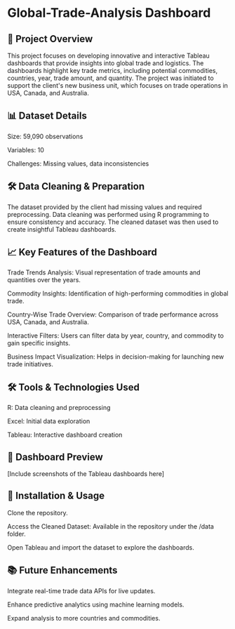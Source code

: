 # Global-Trade-Analysis Dashboard

## 🚀 Project Overview

This project focuses on developing innovative and interactive Tableau dashboards that provide insights into global trade and logistics. The dashboards highlight key trade metrics, including potential commodities, countries, year, trade amount, and quantity. The project was initiated to support the client's new business unit, which focuses on trade operations in USA, Canada, and Australia.

## 📊 Dataset Details

Size: 59,090 observations

Variables: 10

Challenges: Missing values, data inconsistencies

## 🛠️ Data Cleaning & Preparation

The dataset provided by the client had missing values and required preprocessing. Data cleaning was performed using R programming to ensure consistency and accuracy. The cleaned dataset was then used to create insightful Tableau dashboards.

## 📈 Key Features of the Dashboard

Trade Trends Analysis: Visual representation of trade amounts and quantities over the years.

Commodity Insights: Identification of high-performing commodities in global trade.

Country-Wise Trade Overview: Comparison of trade performance across USA, Canada, and Australia.

Interactive Filters: Users can filter data by year, country, and commodity to gain specific insights.

Business Impact Visualization: Helps in decision-making for launching new trade initiatives.

## 🛠️ Tools & Technologies Used

R: Data cleaning and preprocessing

Excel: Initial data exploration

Tableau: Interactive dashboard creation

## 📸 Dashboard Preview

[Include screenshots of the Tableau dashboards here]

## 🔧 Installation & Usage

Clone the repository.

Access the Cleaned Dataset: Available in the repository under the /data folder.

Open Tableau and import the dataset to explore the dashboards.

## 📚 Future Enhancements

Integrate real-time trade data APIs for live updates.

Enhance predictive analytics using machine learning models.

Expand analysis to more countries and commodities.
